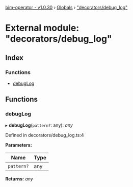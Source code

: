 [bim-operator - v1.0.30](../README.md) › [Globals](../globals.md) › ["decorators/debug_log"](_decorators_debug_log_.md)

# External module: "decorators/debug_log"

## Index

### Functions

* [debugLog](_decorators_debug_log_.md#debuglog)

## Functions

###  debugLog

▸ **debugLog**(`pattern?`: any): *any*

Defined in decorators/debug_log.ts:4

**Parameters:**

Name | Type |
------ | ------ |
`pattern?` | any |

**Returns:** *any*
